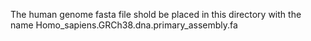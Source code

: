 The human genome fasta file shold be placed in this directory with the name Homo_sapiens.GRCh38.dna.primary_assembly.fa